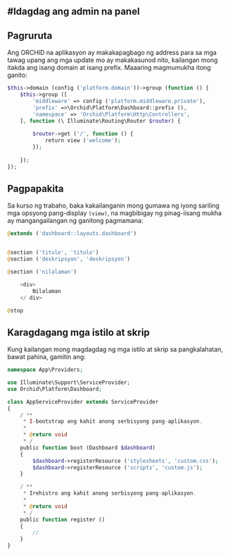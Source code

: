 #Idagdag ang admin na panel
----------

## Pagruruta

Ang ORCHID na aplikasyon ay makakapagbago ng address para sa mga tawag upang ang mga update mo ay makakasunod nito,
kailangan mong itakda ang isang domain at isang prefix. Maaaring magmumukha itong ganito:

```php
$this->domain (config ('platform.domain'))->group (function () {
    $this->group ([
        'middleware' => config ('platform.middleware.private'),
        'prefix' =>\Orchid\Platform\Dashboard::prefix (),
        'namespace' => 'Orchid\Platform\Http\Controllers',
    ], function (\ Illuminate\Routing\Router $router) {
    
        $router->get ('/', function () {
            return view ('welcome');
        });
        
    });
});
```


## Pagpapakita

Sa kurso ng trabaho, baka kakailanganin mong gumawa ng iyong sariling mga opsyong pang-display `(view)`,
na magbibigay ng pinag-iisang mukha ay mangangailangan ng ganitong pagmamana:

```php
@extends ('dashboard::layouts.dashboard')


@section ('titulo', 'titulo')
@section ('deskripsyon', 'deskripsyon')

@section ('nilalaman')

    <div>
        Nilalaman
    </ div>

@stop
```


## Karagdagang mga istilo at skrip

Kung kailangan mong magdagdag ng mga istilo at skrip sa pangkalahatan, bawat pahina, gamitin ang:

```php
namespace App\Providers;

use Illuminate\Support\ServiceProvider;
use Orchid\Platform\Dashboard;

class AppServiceProvider extends ServiceProvider
{
    / **
     * I-bootstrap ang kahit anong serbisyong pang-aplikasyon.
     *
     * @return void
     * /
    public function boot (Dashboard $dashboard)
    {
        $dashboard->registerResource ('stylesheets', 'custom.css');
        $dashboard->registerResource ('scripts', 'custom.js');
    }

    / **
     * Irehistro ang kahit anong serbisyong pang-aplikasyon.
     *
     * @return void
     * /
    public function register ()
    {
        //
    }
}
```
